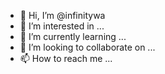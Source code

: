 - 👋 Hi, I’m @infinitywa
- 👀 I’m interested in ...
- 🌱 I’m currently learning ...
- 💞️ I’m looking to collaborate on ...
- 📫 How to reach me ...

<!---
infinitywa/infinitywa is a ✨ special ✨ repository because its `README.md` (this file) appears on your GitHub profile.
You can click the Preview link to take a look at your changes.
--->

